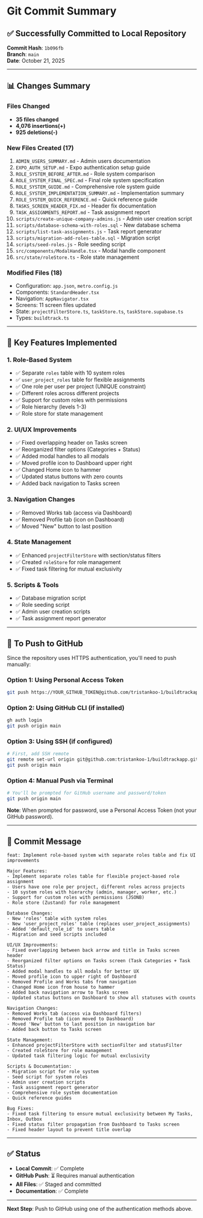 # Git Commit Summary

## ✅ Successfully Committed to Local Repository

**Commit Hash**: `1b096fb`  
**Branch**: `main`  
**Date**: October 21, 2025

---

## 📊 Changes Summary

### Files Changed
- **35 files changed**
- **4,076 insertions(+)**
- **925 deletions(-)**

### New Files Created (17)
1. `ADMIN_USERS_SUMMARY.md` - Admin users documentation
2. `EXPO_AUTH_SETUP.md` - Expo authentication setup guide
3. `ROLE_SYSTEM_BEFORE_AFTER.md` - Role system comparison
4. `ROLE_SYSTEM_FINAL_SPEC.md` - Final role system specification
5. `ROLE_SYSTEM_GUIDE.md` - Comprehensive role system guide
6. `ROLE_SYSTEM_IMPLEMENTATION_SUMMARY.md` - Implementation summary
7. `ROLE_SYSTEM_QUICK_REFERENCE.md` - Quick reference guide
8. `TASKS_SCREEN_HEADER_FIX.md` - Header fix documentation
9. `TASK_ASSIGNMENTS_REPORT.md` - Task assignment report
10. `scripts/create-unique-company-admins.js` - Admin user creation script
11. `scripts/database-schema-with-roles.sql` - New database schema
12. `scripts/list-task-assignments.js` - Task report generator
13. `scripts/migration-add-roles-table.sql` - Migration script
14. `scripts/seed-roles.js` - Role seeding script
15. `src/components/ModalHandle.tsx` - Modal handle component
16. `src/state/roleStore.ts` - Role state management

### Modified Files (18)
- Configuration: `app.json`, `metro.config.js`
- Components: `StandardHeader.tsx`
- Navigation: `AppNavigator.tsx`
- Screens: 11 screen files updated
- State: `projectFilterStore.ts`, `taskStore.ts`, `taskStore.supabase.ts`
- Types: `buildtrack.ts`

---

## 🎯 Key Features Implemented

### 1. Role-Based System
- ✅ Separate `roles` table with 10 system roles
- ✅ `user_project_roles` table for flexible assignments
- ✅ One role per user per project (UNIQUE constraint)
- ✅ Different roles across different projects
- ✅ Support for custom roles with permissions
- ✅ Role hierarchy (levels 1-3)
- ✅ Role store for state management

### 2. UI/UX Improvements
- ✅ Fixed overlapping header on Tasks screen
- ✅ Reorganized filter options (Categories + Status)
- ✅ Added modal handles to all modals
- ✅ Moved profile icon to Dashboard upper right
- ✅ Changed Home icon to hammer
- ✅ Updated status buttons with zero counts
- ✅ Added back navigation to Tasks screen

### 3. Navigation Changes
- ✅ Removed Works tab (access via Dashboard)
- ✅ Removed Profile tab (icon on Dashboard)
- ✅ Moved "New" button to last position

### 4. State Management
- ✅ Enhanced `projectFilterStore` with section/status filters
- ✅ Created `roleStore` for role management
- ✅ Fixed task filtering for mutual exclusivity

### 5. Scripts & Tools
- ✅ Database migration script
- ✅ Role seeding script
- ✅ Admin user creation scripts
- ✅ Task assignment report generator

---

## 🚀 To Push to GitHub

Since the repository uses HTTPS authentication, you'll need to push manually:

### Option 1: Using Personal Access Token
```bash
git push https://YOUR_GITHUB_TOKEN@github.com/tristankoo-1/buildtrackapp.git main
```

### Option 2: Using GitHub CLI (if installed)
```bash
gh auth login
git push origin main
```

### Option 3: Using SSH (if configured)
```bash
# First, add SSH remote
git remote set-url origin git@github.com:tristankoo-1/buildtrackapp.git
git push origin main
```

### Option 4: Manual Push via Terminal
```bash
# You'll be prompted for GitHub username and password/token
git push origin main
```

**Note**: When prompted for password, use a Personal Access Token (not your GitHub password).

---

## 📝 Commit Message

```
feat: Implement role-based system with separate roles table and fix UI improvements

Major Features:
- Implement separate roles table for flexible project-based role assignment
- Users have one role per project, different roles across projects
- 10 system roles with hierarchy (admin, manager, worker, etc.)
- Support for custom roles with permissions (JSONB)
- Role store (Zustand) for role management

Database Changes:
- New 'roles' table with system roles
- New 'user_project_roles' table (replaces user_project_assignments)
- Added 'default_role_id' to users table
- Migration and seed scripts included

UI/UX Improvements:
- Fixed overlapping between back arrow and title in Tasks screen header
- Reorganized filter options on Tasks screen (Task Categories + Task Status)
- Added modal handles to all modals for better UX
- Moved profile icon to upper right of Dashboard
- Removed Profile and Works tabs from navigation
- Changed Home icon from house to hammer
- Added back navigation arrow to Tasks screen
- Updated status buttons on Dashboard to show all statuses with counts

Navigation Changes:
- Removed Works tab (access via Dashboard filters)
- Removed Profile tab (icon moved to Dashboard)
- Moved 'New' button to last position in navigation bar
- Added back button to Tasks screen

State Management:
- Enhanced projectFilterStore with sectionFilter and statusFilter
- Created roleStore for role management
- Updated task filtering logic for mutual exclusivity

Scripts & Documentation:
- Migration script for role system
- Seed script for system roles
- Admin user creation scripts
- Task assignment report generator
- Comprehensive role system documentation
- Quick reference guides

Bug Fixes:
- Fixed task filtering to ensure mutual exclusivity between My Tasks, Inbox, Outbox
- Fixed status filter propagation from Dashboard to Tasks screen
- Fixed header layout to prevent title overlap
```

---

## ✅ Status

- **Local Commit**: ✅ Complete
- **GitHub Push**: ⏳ Requires manual authentication
- **All Files**: ✅ Staged and committed
- **Documentation**: ✅ Complete

---

**Next Step**: Push to GitHub using one of the authentication methods above.

